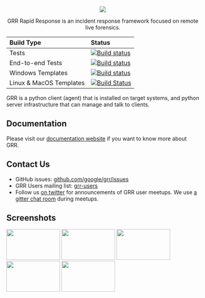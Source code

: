 <p align="center">
<img src="https://raw.githubusercontent.com/google/grr/gh-pages/img/grr_logo_real_sm.png" />

<p align="center">
GRR Rapid Response is an incident response framework focused on remote live forensics.

| Build Type              | Status |
| :---------------------- | :----- |
| Tests                   | [![Build status](https://ci.appveyor.com/api/projects/status/f17x9okek7su5myp?svg=true)](https://ci.appveyor.com/project/grr/grr-ia94e) |
| End-to-end Tests        | [![Build status](https://ci.appveyor.com/api/projects/status/ir4bq9577xwxt6t3?svg=true)](https://ci.appveyor.com/project/grr/grr) |
| Windows Templates       | [![Build status](https://ci.appveyor.com/api/projects/status/o6y6svl9cu0j3u4x?svg=true)](https://ci.appveyor.com/project/grr/grr-5wmt5) |
| Linux & MacOS Templates | [![Build Status](https://travis-ci.org/google/grr.svg?branch=master)](https://travis-ci.org/google/grr) |

GRR is a python client (agent) that is installed on target systems, and
python server infrastructure that can manage and talk to clients.<br>


Documentation
-------------

Please visit our [documentation website](https://grr-doc.readthedocs.io/) if you want to know more about GRR.


Contact Us
----------

* GitHub issues: [github.com/google/grr/issues](https://github.com/google/grr/issues)
* GRR Users mailing list: [grr-users](https://groups.google.com/forum/#!forum/grr-users)
* Follow us [on twitter](https://twitter.com/grrresponse) for announcements of GRR user meetups. We use [a gitter chat room](https://gitter.im/google/grr) during meetups.


Screenshots
-----------
[<img src="https://github.com/google/grr/blob/gh-pages/screenshots/Screenshot from 2013-11-18 18-36-13.png" width="140" height="80" />](https://github.com/google/grr/blob/gh-pages/screenshots/Screenshot%20from%202013-11-18%2018-36-13.png)
[<img src="https://github.com/google/grr/blob/gh-pages/screenshots/Screenshot from 2013-11-18 18-36-46.png" width="140" height="80" />](https://github.com/google/grr/blob/gh-pages/screenshots/Screenshot%20from%202013-11-18%2018-36-46.png)
[<img src="https://github.com/google/grr/blob/gh-pages/screenshots/Screenshot from 2013-11-18 18-37-37.png" width="140" height="80" />](https://github.com/google/grr/blob/gh-pages/screenshots/Screenshot%20from%202013-11-18%2018-37-37.png)
[<img src="https://github.com/google/grr/blob/gh-pages/screenshots/Screenshot from 2013-11-18 18-40-49.png" width="140" height="80" />](https://github.com/google/grr/blob/gh-pages/screenshots/Screenshot%20from%202013-11-18%2018-40-49.png)
[<img src="https://github.com/google/grr/blob/gh-pages/screenshots/Screenshot from 2013-11-18 18-41-45.png" width="140" height="80" />](https://github.com/google/grr/blob/gh-pages/screenshots/Screenshot%20from%202013-11-18%2018-41-45.png)

